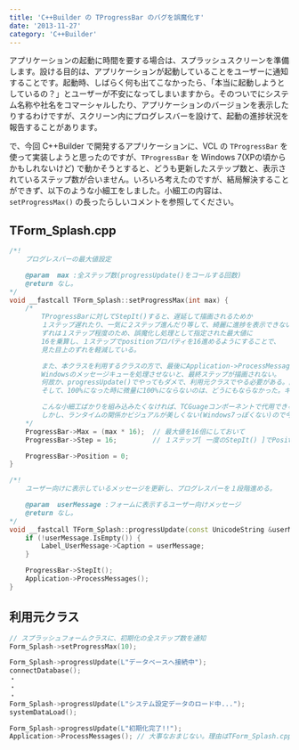 ```yaml
---
title: 'C++Builder の TProgressBar のバグを誤魔化す'
date: '2013-11-27'
category: 'C++Builder'
---
```


アプリケーションの起動に時間を要する場合は、スプラッシュスクリーンを準備します。設ける目的は、アプリケーションが起動していることをユーザーに通知することです。起動時、しばらく何も出てこなかったら、「本当に起動しようとしているの？」とユーザーが不安になってしまいますから。そのついでにシステム名称や社名をコマーシャルしたり、アプリケーションのバージョンを表示したりするわけですが、スクリーン内にプログレスバーを設けて、起動の進捗状況を報告することがあります。

で、今回 C++Builder で開発するアプリケーションに、VCL の `TProgressBar` を使って実装しようと思ったのですが、`TProgressBar` を Windows 7(XPの頃からかもしれないけど) で動かそうとすると、どうも更新したステップ数と、表示されているステップ数が合いません。いろいろ考えたのですが、結局解決することができず、以下のような小細工をしました。小細工の内容は、`setProgressMax()` の長ったらしいコメントを参照してください。

## TForm_Splash.cpp

```cpp
/*!
    プログレスバーの最大値設定

    @param  max :全ステップ数(progressUpdate()をコールする回数)
    @return なし。
*/
void __fastcall TForm_Splash::setProgressMax(int max) {
    /*
        TProgressBarに対してStepIt()すると、遅延して描画されるためか
        １ステップ遅れたり、一気に２ステップ進んだり等して、綺麗に進捗を表示できない。
        ずれは１ステップ程度のため、誤魔化し処理として指定された最大値に
        16を乗算し、１ステップでpositionプロパティを16進めるようにすることで、
        見た目上のずれを軽減している。

        また、本クラスを利用するクラスの方で、最後にApplication->ProcessMessages()をコールして
        Windowsのメッセージキューを処理させないと、最終ステップが描画されない。
        何故か、progressUpdate()でやってもダメで、利用元クラスでやる必要がある。訳が分からない。
        そして、100%になった時に微量に100%にならないのは、どうにもならなかった。ギブアップ。

        こんな小細工ばかりを組み込みたくなければ、TCGuageコンポーネントで代用できる。
        しかし、ランタイムの関係かビジュアルが美しくない(Windows7っぽくない)ので今回はパスする。
    */
    ProgressBar->Max = (max * 16);  // 最大値を16倍にしておいて
    ProgressBar->Step = 16;         // １ステップ[ 一度のStepIt() ]でPositionが16進むようにする。

    ProgressBar->Position = 0;
}

/*!
    ユーザー向けに表示しているメッセージを更新し、プログレスバーを１段階進める。

    @param  userMessage :フォームに表示するユーザー向けメッセージ
    @return なし。
*/
void __fastcall TForm_Splash::progressUpdate(const UnicodeString &userMessage) {
    if (!userMessage.IsEmpty()) {
        Label_UserMessage->Caption = userMessage;
    }

    ProgressBar->StepIt();
    Application->ProcessMessages();
}
```

## 利用元クラス

```cpp
// スプラッシュフォームクラスに、初期化の全ステップ数を通知
Form_Splash->setProgressMax(10);

Form_Splash->progressUpdate(L"データベースへ接続中");
connectDatabase();
・
・
・
Form_Splash->progressUpdate(L"システム設定データのロード中...");
systemDataLoad();

Form_Splash->progressUpdate(L"初期化完了!!");
Application->ProcessMessages();	// 大事なおまじない。理由はTForm_Splash.cppを参照
```

